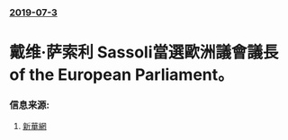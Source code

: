 ### [2019-07-3](/news/2019/07/3/index.md)

##### 
# 戴维·萨索利 Sassoli當選歐洲議會議長 of the European Parliament。 




### 信息来源:

1. [新華網](http://www.xinhuanet.com/2019-07/04/c_1124707022.htm)
